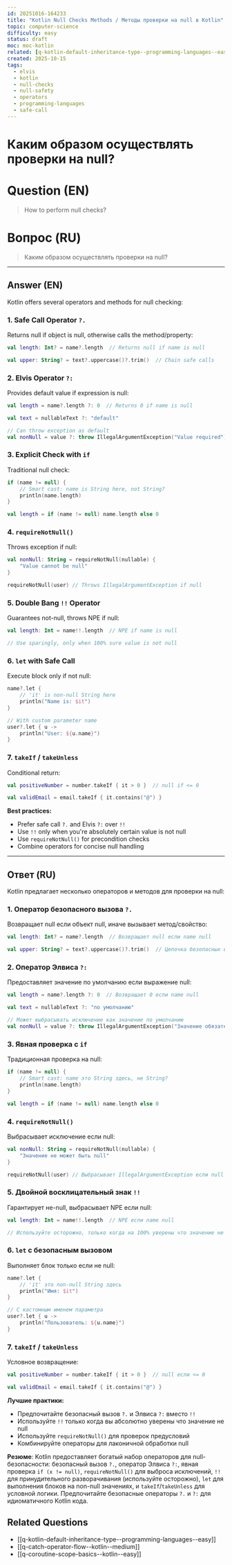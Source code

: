 ```yaml
---
id: 20251016-164233
title: "Kotlin Null Checks Methods / Методы проверки на null в Kotlin"
topic: computer-science
difficulty: easy
status: draft
moc: moc-kotlin
related: [q-kotlin-default-inheritance-type--programming-languages--easy, q-catch-operator-flow--kotlin--medium, q-coroutine-scope-basics--kotlin--easy]
created: 2025-10-15
tags:
  - elvis
  - kotlin
  - null-checks
  - null-safety
  - operators
  - programming-languages
  - safe-call
---
```

# Каким образом осуществлять проверки на null?

# Question (EN)
> How to perform null checks?

# Вопрос (RU)
> Каким образом осуществлять проверки на null?

---

## Answer (EN)

Kotlin offers several operators and methods for null checking:

### 1. Safe Call Operator `?.`

Returns null if object is null, otherwise calls the method/property:

```kotlin
val length: Int? = name?.length  // Returns null if name is null

val upper: String? = text?.uppercase()?.trim()  // Chain safe calls
```

### 2. Elvis Operator `?:`

Provides default value if expression is null:

```kotlin
val length = name?.length ?: 0  // Returns 0 if name is null

val text = nullableText ?: "default"

// Can throw exception as default
val nonNull = value ?: throw IllegalArgumentException("Value required")
```

### 3. Explicit Check with `if`

Traditional null check:

```kotlin
if (name != null) {
    // Smart cast: name is String here, not String?
    println(name.length)
}

val length = if (name != null) name.length else 0
```

### 4. `requireNotNull()`

Throws exception if null:

```kotlin
val nonNull: String = requireNotNull(nullable) {
    "Value cannot be null"
}

requireNotNull(user) // Throws IllegalArgumentException if null
```

### 5. Double Bang `!!` Operator

Guarantees not-null, throws NPE if null:

```kotlin
val length: Int = name!!.length  // NPE if name is null

// Use sparingly, only when 100% sure value is not null
```

### 6. `let` with Safe Call

Execute block only if not null:

```kotlin
name?.let {
    // 'it' is non-null String here
    println("Name is: $it")
}

// With custom parameter name
user?.let { u ->
    println("User: ${u.name}")
}
```

### 7. `takeIf` / `takeUnless`

Conditional return:

```kotlin
val positiveNumber = number.takeIf { it > 0 }  // null if <= 0

val validEmail = email.takeIf { it.contains("@") }
```

**Best practices:**
- Prefer safe call `?.` and Elvis `?:` over `!!`
- Use `!!` only when you're absolutely certain value is not null
- Use `requireNotNull()` for precondition checks
- Combine operators for concise null handling

---

## Ответ (RU)

Kotlin предлагает несколько операторов и методов для проверки на null:

### 1. Оператор безопасного вызова `?.`

Возвращает null если объект null, иначе вызывает метод/свойство:

```kotlin
val length: Int? = name?.length  // Возвращает null если name null

val upper: String? = text?.uppercase()?.trim()  // Цепочка безопасных вызовов
```

### 2. Оператор Элвиса `?:`

Предоставляет значение по умолчанию если выражение null:

```kotlin
val length = name?.length ?: 0  // Возвращает 0 если name null

val text = nullableText ?: "по умолчанию"

// Может выбрасывать исключение как значение по умолчанию
val nonNull = value ?: throw IllegalArgumentException("Значение обязательно")
```

### 3. Явная проверка с `if`

Традиционная проверка на null:

```kotlin
if (name != null) {
    // Smart cast: name это String здесь, не String?
    println(name.length)
}

val length = if (name != null) name.length else 0
```

### 4. `requireNotNull()`

Выбрасывает исключение если null:

```kotlin
val nonNull: String = requireNotNull(nullable) {
    "Значение не может быть null"
}

requireNotNull(user) // Выбрасывает IllegalArgumentException если null
```

### 5. Двойной восклицательный знак `!!`

Гарантирует не-null, выбрасывает NPE если null:

```kotlin
val length: Int = name!!.length  // NPE если name null

// Используйте осторожно, только когда на 100% уверены что значение не null
```

### 6. `let` с безопасным вызовом

Выполняет блок только если не null:

```kotlin
name?.let {
    // 'it' это non-null String здесь
    println("Имя: $it")
}

// С кастомным именем параметра
user?.let { u ->
    println("Пользователь: ${u.name}")
}
```

### 7. `takeIf` / `takeUnless`

Условное возвращение:

```kotlin
val positiveNumber = number.takeIf { it > 0 }  // null если <= 0

val validEmail = email.takeIf { it.contains("@") }
```

**Лучшие практики:**
- Предпочитайте безопасный вызов `?.` и Элвиса `?:` вместо `!!`
- Используйте `!!` только когда вы абсолютно уверены что значение не null
- Используйте `requireNotNull()` для проверок предусловий
- Комбинируйте операторы для лаконичной обработки null

**Резюме**: Kotlin предоставляет богатый набор операторов для null-безопасности: безопасный вызов `?.`, оператор Элвиса `?:`, явная проверка `if (x != null)`, `requireNotNull()` для выброса исключений, `!!` для принудительного разворачивания (используйте осторожно), `let` для выполнения блоков на non-null значениях, и `takeIf`/`takeUnless` для условной логики. Предпочитайте безопасные операторы `?.` и `?:` для идиоматичного Kotlin кода.

## Related Questions

- [[q-kotlin-default-inheritance-type--programming-languages--easy]]
- [[q-catch-operator-flow--kotlin--medium]]
- [[q-coroutine-scope-basics--kotlin--easy]]
